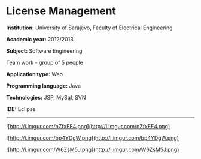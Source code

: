 # License Management

**Institution:** University of Sarajevo, Faculty of Electrical Engineering

**Academic year:** 2012/2013

**Subject:** Software Engineering

Team work - group of 5 people

**Application type:** Web

**Programming language:** Java

**Technologies:** JSP, MySql, SVN

**IDE:** Eclipse

---

![http://i.imgur.com/nZfxFF4.png](http://i.imgur.com/nZfxFF4.png)

![http://i.imgur.com/bp4YDgW.png](http://i.imgur.com/bp4YDgW.png)

![http://i.imgur.com/W6ZsM5J.png](http://i.imgur.com/W6ZsM5J.png)

